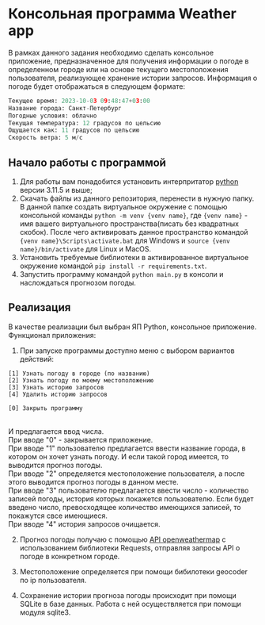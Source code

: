 # Консольная программа Weather app

В рамках данного задания необходимо сделать консольное приложение, предназначенное для получения информации о погоде в определенном городе или на основе текущего местоположения пользователя, реализующее хранение истории запросов.
Информация о погоде будет отображаться в следующем формате:

```python
Текущее время: 2023-10-03 09:48:47+03:00
Название города: Санкт-Петербург
Погодные условия: облачно
Текущая температура: 12 градусов по цельсию
Ощущается как: 11 градусов по цельсию
Скорость ветра: 5 м/c
```

## Начало работы с программой

1. Для работы вам понадобится установить интерпритатор [python](https://www.python.org/downloads/) версии 3.11.5 и выше;
2. Скачать файлы из данного репозитория, перенести в нужную папку. В данной папке создать виртуальное окружение с помощью консольной команды `python -m venv {venv name}`, где `{venv name}` - имя вашего виртуального пространства(писать без квадратных скобок). После чего активировать данное пространство командой `{venv name}\Scripts\activate.bat` для Windows и `source {venv name}/bin/activate` для Linux и MacOS.
3. Установить требуемые библиотеки в активированное виртуальное окружение командой `pip install -r requirements.txt`.
4. Запустить программу командой `python main.py` в консоли и наслождаться прогнозом погоды.

## Реализация

В качестве реализации был выбран ЯП Python, консольное приложение.
<br/>
Функционал приложения:

1. При запуске программы доступно меню с выбором вариантов действий:<br/>

```
[1] Узнать погоду в городе (по названию)
[2] Узнать погоду по моему местоположению
[3] Узнать историю запросов
[4] Удалить историю запросов

[0] Закрыть программу
```

<br/>
И предлагается ввод числа.<br/>
При вводе "0" - закрывается приложение.<br/>
При вводе "1" пользователю предлагается ввести название города, в котором он хочет узнать погоду. И если такой город имеется, то выводится прогноз погоды.<br/>
При вводе "2" определяется местоположение пользователя, а после этого выводится прогноз погоды в данном месте.<br/>
При вводе "3" пользователю предлагается ввести число - количество записей погоды, история которых покажется пользователю. Если будет введено число, превосходящее количество имеющихся записей, то покажутся свсе имеющиеся.<br/>
При вводе "4" история запросов очищается.<br/>

2. Прогноз погоды получаю с помощью [API openweathermap](https://openweathermap.org/current) с использованием библиотеки Requests, отправляя запросы API о погоде в конкретном городе.

3. Местоположение определяется при помощи бибилотеки geocoder по ip пользователя.

4. Сохранение истории прогноза погоды происходит при помощи SQLite в базе данных. Работа с ней осуществляется при помощи модуля sqlite3.
